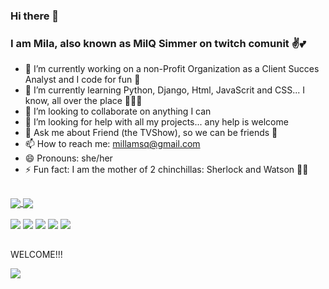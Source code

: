 ### Hi there 👋
### I am Mila, also known as MilQ Simmer on twitch comunit ✌💕

- 🔭 I’m currently working on a non-Profit Organization as a Client Succes Analyst and I code for fun 🤗
- 🌱 I’m currently learning Python, Django, Html, JavaScrit and CSS... I know, all over the place 🤷🏾‍♀️
- 👯 I’m looking to collaborate on anything I can
- 🤔 I’m looking for help with all my projects... any help is welcome 
- 💬 Ask me about Friend (the TVShow), so we can be friends 🤭
- 📫 How to reach me: millamsq@gmail.com
- 😄 Pronouns: she/her
- ⚡ Fun fact: I am the mother of 2 chinchillas: Sherlock and Watson 🐰🐭
##
<div>
  <a href="https://github.com/milqsimmer">
    <img align="center" src="https://github-readme-stats.vercel.app/api?username=milqsimmer&show_icons=true&hide=contribs,prs&theme=bear&include_all_commits=true&count_private=true"/>
    <img align="center" src="https://github-readme-stats.vercel.app/api/top-langs/?username=milqsimmer&layout=compact&langs_count=7&theme=bear"/>
</div>

<div style="display: inline_block"><br>
  <a href="https://instagram.com/milqsimmer" target="_blank"><img src="https://img.shields.io/badge/-Instagram-%23E4405F?style=for-the-badge&logo=instagram&logoColor=white" target="_blank"></a>
 	<a href="https://www.twitch.tv/milqsimmer" target="_blank"><img src="https://img.shields.io/badge/Twitch-9146FF?style=for-the-badge&logo=twitch&logoColor=white" target="_blank"></a>
 <a href="https://discord.gg/8966M3jY9c" target="_blank"><img src="https://img.shields.io/badge/Discord-7289DA?style=for-the-badge&logo=discord&logoColor=white" target="_blank"></a> 
  <a href = "mailto:millamsq@gmail.com"><img src="https://img.shields.io/badge/-Gmail-%23333?style=for-the-badge&logo=gmail&logoColor=white" target="_blank"></a>
  <a href="https://www.linkedin.com/in/camila-quadros/" target="_blank"><img src="https://img.shields.io/badge/-LinkedIn-%230077B5?style=for-the-badge&logo=linkedin&logoColor=white" target="_blank"></a> 
</div>
  
##

<div>
   <p>WELCOME!!!</p>
   <img align="center" src="https://i.pinimg.com/originals/ed/64/7b/ed647b105ca0ab65fc33b6ff819ab05f.gif">
 </div>

